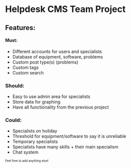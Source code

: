 # Helpdesk CMS Team Project

## Features:

#### Must:
* Different accounts for users and specialists
* Database of equipment, software, problems
* Custom post type(s) (problems)
* Custom tags
* Custom search

### Should:
* Easy to use admin area for specialists
* Store data for graphing
* Have all functionality from the previous project

### Could:
* Specialists on holiday
* Threshold for equipment/software to say it is unreliable
* Temporary specialists
* Specialists have many skills + their main specialism
* Chat system





<sub><sup>Feel free to add anything else!</sup></sub>
